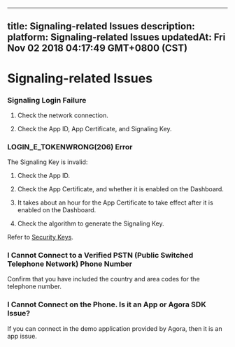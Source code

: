 
---
title: Signaling-related Issues
description: 
platform: Signaling-related Issues
updatedAt: Fri Nov 02 2018 04:17:49 GMT+0800 (CST)
---
# Signaling-related Issues
### Signaling Login Failure

1. Check the network connection.

2. Check the App ID, App Certificate, and Signaling Key.

### LOGIN_E_TOKENWRONG(206) Error

The Signaling Key is invalid:

1. Check the App ID.

2. Check the App Certificate, and whether it is enabled on the Dashboard.

3. It takes about an hour for the App Certificate to take effect after it is enabled on the Dashboard.

4. Check the algorithm to generate the Signaling Key.

Refer to [Security Keys](../../en/Agora%20Platform/token.md).

### I Cannot Connect to a Verified PSTN (Public Switched Telephone Network) Phone Number

Confirm that you have included the country and area codes for the telephone number.

### I Cannot Connect on the Phone. Is it an App or Agora SDK Issue?

If you can connect in the demo application provided by Agora, then it is an app issue.


